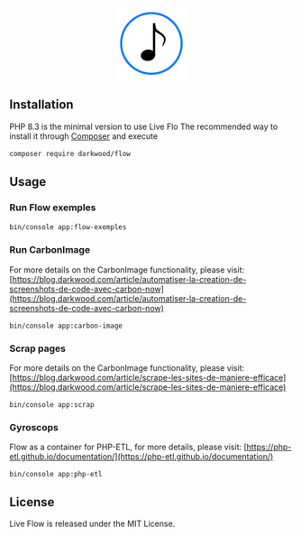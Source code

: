 <p align="center">
  <a href="https://github.com/matyo91/flow-live">
    <img src="assets/images/logo.png" width="auto" height="128px" alt="Flow">
  </a>
</p>

## Installation

PHP 8.3 is the minimal version to use Live Flo
The recommended way to install it through [Composer](http://getcomposer.org) and execute

```bash
composer require darkwood/flow
```

## Usage

### Run Flow exemples

```
bin/console app:flow-exemples
```

### Run CarbonImage

For more details on the CarbonImage functionality, please visit: [https://blog.darkwood.com/article/automatiser-la-creation-de-screenshots-de-code-avec-carbon-now](https://blog.darkwood.com/article/automatiser-la-creation-de-screenshots-de-code-avec-carbon-now)

```
bin/console app:carbon-image
```

### Scrap pages

For more details on the CarbonImage functionality, please visit: [https://blog.darkwood.com/article/scrape-les-sites-de-maniere-efficace](https://blog.darkwood.com/article/scrape-les-sites-de-maniere-efficace)

```
bin/console app:scrap
```

### Gyroscops

Flow as a container for PHP-ETL, for more details, please visit: [https://php-etl.github.io/documentation/](https://php-etl.github.io/documentation/)

```
bin/console app:php-etl
```

## License

Live Flow is released under the MIT License.
